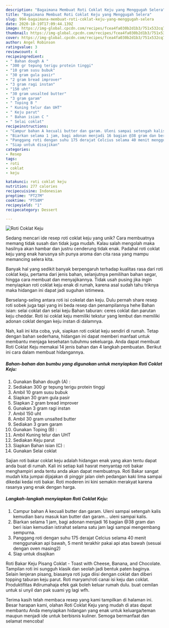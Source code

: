```yaml
---
description: "Bagaimana Membuat Roti Coklat Keju yang Menggugah Selera"
title: "Bagaimana Membuat Roti Coklat Keju yang Menggugah Selera"
slug: 994-bagaimana-membuat-roti-coklat-keju-yang-menggugah-selera
date: 2020-10-19T17:09:44.139Z
image: https://img-global.cpcdn.com/recipes/fcea4fa030b2d1b3/751x532cq70/roti-coklat-keju-foto-resep-utama.jpg
thumbnail: https://img-global.cpcdn.com/recipes/fcea4fa030b2d1b3/751x532cq70/roti-coklat-keju-foto-resep-utama.jpg
cover: https://img-global.cpcdn.com/recipes/fcea4fa030b2d1b3/751x532cq70/roti-coklat-keju-foto-resep-utama.jpg
author: Angel Robinson
ratingvalue: 3
reviewcount: 4
recipeingredient:
- " Bahan dough A "
- "300 gr tepung terigu protein tinggi"
- "10 gram susu bubuk"
- "30 gram gula pasir"
- "2 gram bread improver"
- "3 gram ragi instan"
- "150 uht"
- "30 gram unsalted butter"
- "3 gram garam"
- " Toping B "
- " Kuning telur dan UHT"
- " Keju parut"
- " Bahan isian C "
- " Selai coklat"
recipeinstructions:
- "Campur bahan A kecuali butter dan garam. Uleni sampai setengah kalis kemudian baru masuk kan butter dan garam... uleni sampai kalis."
- "Biarkan selama 1 jam, bagi adonan menjadi 16 bagian @38 gram dan beri isian kemudian istirahat selama satu jam lagi sampai mengembang sempurna."
- "Panggang roti dengan suhu 175 derajat Celcius selama 40 menit menggunakan api bawah, 5 menit terakhir pakai api atas bawah (sesuai dengan oven masing2)"
- "Siap untuk disajikan"
categories:
- Resep
tags:
- roti
- coklat
- keju

katakunci: roti coklat keju 
nutrition: 277 calories
recipecuisine: Indonesian
preptime: "PT27M"
cooktime: "PT58M"
recipeyield: "1"
recipecategory: Dessert

---
```



![Roti Coklat Keju](https://img-global.cpcdn.com/recipes/fcea4fa030b2d1b3/751x532cq70/roti-coklat-keju-foto-resep-utama.jpg)

Sedang mencari ide resep roti coklat keju yang unik? Cara membuatnya memang tidak susah dan tidak juga mudah. Kalau salah mengolah maka hasilnya akan hambar dan justru cenderung tidak enak. Padahal roti coklat keju yang enak harusnya sih punya aroma dan cita rasa yang mampu memancing selera kita.

Banyak hal yang sedikit banyak berpengaruh terhadap kualitas rasa dari roti coklat keju, pertama dari jenis bahan, selanjutnya pemilihan bahan segar, hingga cara membuat dan menyajikannya. Tidak usah pusing jika ingin menyiapkan roti coklat keju enak di rumah, karena asal sudah tahu triknya maka hidangan ini dapat jadi suguhan istimewa.

Berselang-seling antara roti isi cokelat dan keju. Dulu pernah share resep roti sobek juga tapi yang ini beda resep dan penampilannya hehe Bahan isian: selai coklat dan selai keju Bahan taburan: ceres coklat dan parutan keju cheddar. Roti isi coklat keju memiliki tekstur yang lembut dan memiliki adonan coklat dengan keju instan di dalamnya.


Nah, kali ini kita coba, yuk, siapkan roti coklat keju sendiri di rumah. Tetap dengan bahan sederhana, hidangan ini dapat memberi manfaat untuk membantu menjaga kesehatan tubuhmu sekeluarga. Anda dapat membuat Roti Coklat Keju memakai 14 jenis bahan dan 4 langkah pembuatan. Berikut ini cara dalam membuat hidangannya.

<!--inarticleads1-->

##### Bahan-bahan dan bumbu yang digunakan untuk menyiapkan Roti Coklat Keju:

1. Gunakan  Bahan dough (A) :
1. Sediakan 300 gr tepung terigu protein tinggi
1. Ambil 10 gram susu bubuk
1. Siapkan 30 gram gula pasir
1. Siapkan 2 gram bread improver
1. Gunakan 3 gram ragi instan
1. Ambil 150 uht
1. Ambil 30 gram unsalted butter
1. Sediakan 3 gram garam
1. Gunakan  Toping (B) :
1. Ambil  Kuning telur dan UHT
1. Sediakan  Keju parut
1. Siapkan  Bahan isian (C) :
1. Gunakan  Selai coklat


Sajian roti bakar coklat keju adalah hidangan enak yang akan tentu dapat anda buat di rumah. Kali ini setiap kali hasrat menyantap roti bakar menghampiri anda tentu anda akan dapat membuatnya. Roti Bakar sangat mudah kita jumpai dijajakan di pinggir jalan oleh pedangan kaki lima sampai dikedai kedai roti bakar. Roti moderen ini kini semakin merakyat karena rasanya yang enak dengan harga. 

<!--inarticleads2-->

##### Langkah-langkah menyiapkan Roti Coklat Keju:

1. Campur bahan A kecuali butter dan garam. Uleni sampai setengah kalis kemudian baru masuk kan butter dan garam... uleni sampai kalis.
1. Biarkan selama 1 jam, bagi adonan menjadi 16 bagian @38 gram dan beri isian kemudian istirahat selama satu jam lagi sampai mengembang sempurna.
1. Panggang roti dengan suhu 175 derajat Celcius selama 40 menit menggunakan api bawah, 5 menit terakhir pakai api atas bawah (sesuai dengan oven masing2)
1. Siap untuk disajikan


Roti Bakar Keju Pisang Coklat - Toast with Cheese, Banana, and Chocolate. Tampilan roti ini sungguh klasik dan seolah jadi bentuk paten baginya. Selain lenjeran pisang, biasanya roti juga diisi dengan coklat dan diberi topping taburan keju parut. Roti maryam/roti canai isi keju dan coklat. Produktifitas #dirumahaja efek gak boleh keluar rumah dulu. buat cemilan untuk si unyil dan pak suami yg lagi wfh. 

Terima kasih telah membaca resep yang kami tampilkan di halaman ini. Besar harapan kami, olahan Roti Coklat Keju yang mudah di atas dapat membantu Anda menyiapkan hidangan yang enak untuk keluarga/teman maupun menjadi ide untuk berbisnis kuliner. Semoga bermanfaat dan selamat mencoba!
